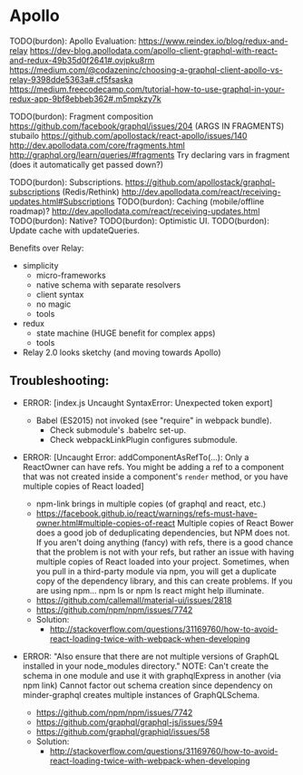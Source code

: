 # Apollo

TODO(burdon): Apollo Evaluation:
https://www.reindex.io/blog/redux-and-relay
https://dev-blog.apollodata.com/apollo-client-graphql-with-react-and-redux-49b35d0f2641#.ovjpku8rm
https://medium.com/@codazeninc/choosing-a-graphql-client-apollo-vs-relay-9398dde5363a#.cf5fsaska
https://medium.freecodecamp.com/tutorial-how-to-use-graphql-in-your-redux-app-9bf8ebbeb362#.m5mpkzy7k

TODO(burdon): Fragment composition
https://github.com/facebook/graphql/issues/204 (ARGS IN FRAGMENTS) stubailo
https://github.com/apollostack/react-apollo/issues/140
http://dev.apollodata.com/core/fragments.html
http://graphql.org/learn/queries/#fragments
Try declaring vars in fragment (does it automatically get passed down?)

TODO(burdon): Subscriptions.
https://github.com/apollostack/graphql-subscriptions (Redis/Rethink)
http://dev.apollodata.com/react/receiving-updates.html#Subscriptions
TODO(burdon): Caching (mobile/offline roadmap)?
http://dev.apollodata.com/react/receiving-updates.html
TODO(burdon): Native?
TODO(burdon): Optimistic UI.
TODO(burdon): Update cache with updateQueries.


Benefits over Relay:
 - simplicity
   - micro-frameworks
   - native schema with separate resolvers
   - client syntax
   - no magic
   - tools
 - redux
   - state machine (HUGE benefit for complex apps)
   - tools
 - Relay 2.0 looks sketchy (and moving towards Apollo)


## Troubleshooting:

- ERROR: [index.js Uncaught SyntaxError: Unexpected token export]
    - Babel (ES2015) not invoked (see "require" in webpack bundle).
        - Check submodule's .babelrc set-up.
        - Check webpackLinkPlugin configures submodule.

- ERROR: [Uncaught Error: addComponentAsRefTo(...): Only a ReactOwner can have refs. You might be adding a ref to a component that was not created inside a component's `render` method, or you have multiple copies of React loaded]
    - npm-link brings in multiple copies (of graphql and react, etc.)
    - https://facebook.github.io/react/warnings/refs-must-have-owner.html#multiple-copies-of-react
        Multiple copies of React
        Bower does a good job of deduplicating dependencies, but NPM does not. If you aren't doing anything (fancy) with refs, there is a good chance that the problem is not with your refs, but rather an issue with having multiple copies of React loaded into your project. Sometimes, when you pull in a third-party module via npm, you will get a duplicate copy of the dependency library, and this can create problems.
        If you are using npm... npm ls or npm ls react might help illuminate.
    - https://github.com/callemall/material-ui/issues/2818
    - https://github.com/npm/npm/issues/7742
    - Solution:
        - http://stackoverflow.com/questions/31169760/how-to-avoid-react-loading-twice-with-webpack-when-developing

- ERROR: "Also ensure that there are not multiple versions of GraphQL installed in your node_modules directory."
     NOTE: Can't create the schema in one module and use it with graphqlExpress in another (via npm link)
     Cannot factor out schema creation since dependency on minder-graphql creates multiple
     instances of GraphQLSchema.
     - https://github.com/npm/npm/issues/7742
     - https://github.com/graphql/graphql-js/issues/594
     - https://github.com/graphql/graphiql/issues/58
    - Solution:
        - http://stackoverflow.com/questions/31169760/how-to-avoid-react-loading-twice-with-webpack-when-developing
